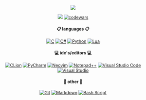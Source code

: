 <div id="header" align="center">
  <img src="https://sun9-42.userapi.com/impg/a8DyQBuZlLutCI0nQb454tQUW9A_oXBYdkFPUg/Fpcp7pqS_RM.jpg?size=500x378&quality=95&sign=bf10c1987ac05eeaaabde3d332803357&type=album"/>
  
  [![](https://komarev.com/ghpvc/?username=n1xsi&style=for-the-badge&color=blueviolet)](#) [![codewars](https://www.codewars.com/users/nixsi/badges/micro)](https://www.codewars.com/users/nixsi)
</div>

<div id="body" align="center">
  
#### 📋 languages 📋
[![C](https://img.shields.io/badge/c-000?style=for-the-badge&logo=c&logoColor=00599c)](#) [![C#](https://img.shields.io/badge/c%23-000?style=for-the-badge&logo=csharp)](#) [![Python](https://img.shields.io/badge/python-000?style=for-the-badge&logo=python&logoColor=ffdd54)](#) [![Lua](https://img.shields.io/badge/lua-000?style=for-the-badge&logo=lua&logoColor=2c2d72)](#)

#### 💻 ide's/editors 💻
[![CLion](https://img.shields.io/badge/CLion-000?style=for-the-badge&logo=clion&logoColor=16b9e2)](#) [![PyCharm](https://img.shields.io/badge/pycharm-000?style=for-the-badge&logo=pycharm&logoColor=18e999)](#) [![Neovim](https://img.shields.io/badge/NeoVim-000?&style=for-the-badge&logo=neovim)](#) [![Notepad++](https://img.shields.io/badge/Notepad++-000?style=for-the-badge&logo=notepad%2b%2b)](#) [![Visual Studio Code](https://img.shields.io/badge/Visual%20Studio%20Code-000?style=for-the-badge&logo=visual-studio-code)](#) [![Visual Studio](https://img.shields.io/badge/Visual%20Studio-000.svg?style=for-the-badge&logo=visual-studio)](#)

#### 🧩 other 🧩
[![Git](https://img.shields.io/badge/Git-000?style=for-the-badge&logo=git)](#) [![Markdown](https://img.shields.io/badge/markdown-%23000000.svg?style=for-the-badge&logo=markdown&logoColor=white)](#) [![Bash Script](https://img.shields.io/badge/bash_script-000?style=for-the-badge&logo=gnu-bash&logoColor=white)](#)
</div>
